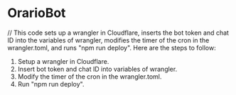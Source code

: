 # OrarioBot
// This code sets up a wrangler in Cloudflare, inserts the bot token and chat ID into the variables of wrangler, modifies the timer of the cron in the wrangler.toml, and runs "npm run deploy".
Here are the steps to follow:

1. Setup a wrangler in Cloudflare.
2. Insert bot token and chat ID into variables of wrangler.
3. Modify the timer of the cron in the wrangler.toml.
4. Run "npm run deploy".
